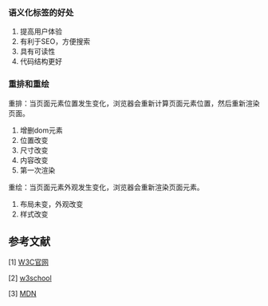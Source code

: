 
### 语义化标签的好处

1. 提高用户体验
2. 有利于SEO，方便搜索
3. 具有可读性
4. 代码结构更好

### 重排和重绘

重排：当页面元素位置发生变化，浏览器会重新计算页面元素位置，然后重新渲染页面。

1. 增删dom元素
2. 位置改变
3. 尺寸改变
4. 内容改变
5. 第一次渲染


重绘：当页面元素外观发生变化，浏览器会重新渲染页面元素。

1. 布局未变，外观改变
2. 样式改变


## 参考文献

[1] [W3C官网](https://www.w3c.org/)

[2] [w3school](https://www.w3school.com.cn/)

[3] [MDN](https://developer.mozilla.org/zh-CN/docs/Web/HTML)

